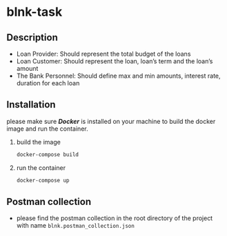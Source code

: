 # blnk-task

## Description
- Loan Provider: Should represent the total budget of the loans
- Loan Customer: Should represent the loan, loan’s term and the loan’s amount
- The Bank Personnel: Should define max and min amounts, interest rate, duration for each loan


## Installation
please make sure **_Docker_** is installed on your machine to build the docker image and run the container.
1. build the image
    ```bash
    docker-compose build
    ```
2. run the container
    ```bash
    docker-compose up
    ```

## Postman collection
- please find the postman collection in the root directory of the project with name `blnk.postman_collection.json`
